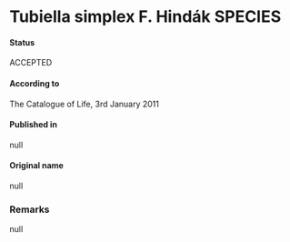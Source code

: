 # Tubiella simplex F. Hindák SPECIES

#### Status
ACCEPTED

#### According to
The Catalogue of Life, 3rd January 2011

#### Published in
null

#### Original name
null

### Remarks
null